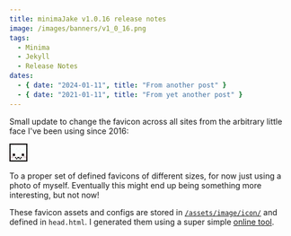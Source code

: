 ```yaml
---
title: minimaJake v1.0.16 release notes
image: /images/banners/v1_0_16.png
tags:
  - Minima
  - Jekyll
  - Release Notes
dates:
  - { date: "2024-01-11", title: "From another post" }
  - { date: "2021-01-11", title: "From yet another post" }
---
```


Small update to change the favicon across all sites from the arbitrary little face I've been using since 2016:

![](/images/old-favicon.png)

To a proper set of defined favicons of different sizes, for now just using a photo of myself. Eventually this might end up being something more interesting, but not now!

These favicon assets and configs are stored in [`/assets/image/icon/`](https://github.com/JakeSteam/minimaJake/tree/main/assets/images/icon) and defined in `head.html`. I generated them using a super simple [online tool](https://realfavicongenerator.net/).
